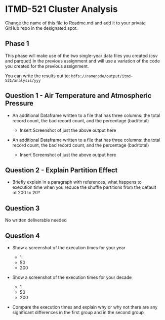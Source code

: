 # ITMD-521 Cluster Analysis

Change the name of this file to Readme.md and add it to your private GitHub repo in the designated spot.

## Phase 1

This phase will make use of the two single-year data files you created (csv and parquet) in the previous assignment and will use a variation of the code you created for the previous assignment.

You can write the results out to: ```hdfs://namenode/output/itmd-521/analysis/yyy```

## Question 1 - Air Temperature and Atmospheric Pressure

* An additional Dataframe written to a file that has three columns: the total record count, the bad record count, and the percentage (bad/total)
  * Insert Screenshot of just the above output here

* An additional Dataframe written to a file that has three columns: the total record count, the bad record count, and the percentage (bad/total)
  * Insert Screenshot of just the above output here

## Question 2 - Explain Partition Effect

* Briefly explain in a paragraph with references, what happens to execution time when you reduce the shuffle partitions from the default of 200 to 20?

## Question 3

No written deliverable needed

## Question 4

* Show a screenshot of the execution times for your year
  * 1
  * 50
  * 200

* Show a screenshot of the execution times for your decade
  * 1
  * 50
  * 200

* Compare the execution times and explain why or why not there are any significant differences in the first group and in the second group
